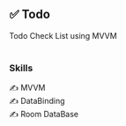## ✅ Todo
Todo Check List using MVVM
<br>
<br>

### Skills
✍  MVVM <br>
✍️  DataBinding <br>
✍️  Room DataBase <br>

